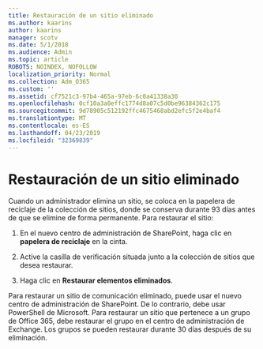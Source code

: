 ```yaml
---
title: Restauración de un sitio eliminado
ms.author: kaarins
author: kaarins
manager: scotv
ms.date: 5/1/2018
ms.audience: Admin
ms.topic: article
ROBOTS: NOINDEX, NOFOLLOW
localization_priority: Normal
ms.collection: Adm_O365
ms.custom: ''
ms.assetid: cf7521c3-97b4-465a-97eb-6c0a41338a30
ms.openlocfilehash: 0cf10a3a0effc1774d8a07c5d0be96384362c175
ms.sourcegitcommit: 9d78905c512192ffc4675468abd2efc5f2e4baf4
ms.translationtype: MT
ms.contentlocale: es-ES
ms.lasthandoff: 04/23/2019
ms.locfileid: "32369839"
---
```

# <a name="restore-a-deleted-site"></a>Restauración de un sitio eliminado

Cuando un administrador elimina un sitio, se coloca en la papelera de reciclaje de la colección de sitios, donde se conserva durante 93 días antes de que se elimine de forma permanente. Para restaurar el sitio:
  
1. En el nuevo centro de administración de SharePoint, haga clic en **papelera de reciclaje** en la cinta. 
    
2. Active la casilla de verificación situada junto a la colección de sitios que desea restaurar.
    
3. Haga clic en **Restaurar elementos eliminados**.
    
Para restaurar un sitio de comunicación eliminado, puede usar el nuevo centro de administración de SharePoint. De lo contrario, debe usar PowerShell de Microsoft. Para restaurar un sitio que pertenece a un grupo de Office 365, debe restaurar el grupo en el centro de administración de Exchange. Los grupos se pueden restaurar durante 30 días después de su eliminación.
  

